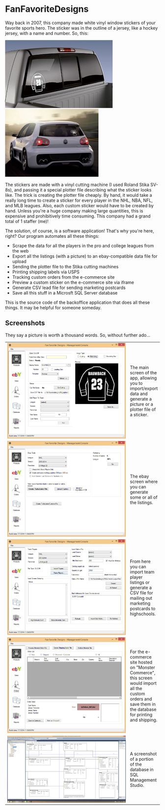 FanFavoriteDesigns
==================

Way back in 2007, this company made white vinyl window stickers of your favorite sports hero.  The sticker was in the outline of a jersey, like a hockey jersey, with a name and number.  So, this:

<img src="Screenshots/wnd-hockey-truck.jpg" alt="Hockey sticker on truck" height="220" />
<img src="Screenshots/wnd-football-vw.jpg" alt="Football sticker on VW" height="220" />

The stickers are made with a vinyl cutting machine (I used Roland Stika SV-8s), and passing it a special plotter file describing what the sticker looks like.  The trick is creating the plotter file cheaply.  By hand, it would take a really long time to create a sticker for every player in the NHL, NBA, NFL, and MLB leagues.  Also, each custom sticker would have to be created by hand.  Unless you're a huge company making large quantities, this is expensive and prohibitively time consuming.  This company had a grand total of 1 staffer (me)!

The solution, of course, is a software application!  That's why you're here, right?  Our program automates all these things:

* Scrape the data for all the players in the pro and college leagues from the web
* Export all the listings (with a picture) to an ebay-compatible data file for upload
* Sending the plotter file to the Stika cutting machines
* Printing shipping labels via USPS
* Tracking custom orders from the e-commerce site
* Preview a custom sticker on the e-commerce site via iframe
* Generate CSV lead file for sending marketing postcards
* Save all this stuff in a Microsft SQL Server database

This is the source code of the backoffice application that does all these things.  It may be helpful for someone someday.


Screenshots
-----------

They say a picture is worth a thousand words.  So, without further ado... 

<table cellpadding="10">


<tr>
<td width="600"><img src="Screenshots/ffd-mc-main.PNG" alt="Screenshot" /></td>
<td>The main screen of the app, allowing you to import/export data and generate a picture or a plotter file of a sticker.</td>
</tr>


<tr>
<td><img src="Screenshots/ffd-mc-turbolister.PNG" alt="Screenshot" /></td>
<td>The ebay screen where you can generate some or all of the listings.</td>
</tr>


<tr>
<td><img src="Screenshots/ffd-mc-import-scrape.PNG" alt="Screenshot" /></td>
<td>From here you can import team player listings or generate a CSV file for mailing out marketing postcards to highschools.</td>
</tr>

<tr>
<td><img src="Screenshots/ffd-mc-custom-orders.PNG" alt="Screenshot" /></td>
<td>For the e-commerce site hosted on "Monster Commerce", this screen would import all the custom orders and save them in the database for printing and shipping.</td>
</tr>



<tr>
<td><img src="Screenshots/ffd-database.PNG" alt="Screenshot" /></td>
<td>A screenshot of a portion of the database in SQL Management Studio.</td>
</tr>


</table>


